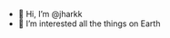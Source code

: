 - 👋 Hi, I’m @jharkk
- 👀 I’m interested all the things on Earth 

<!---
jharkk/jharkk is a ✨ special ✨ repository because its `README.md` (this file) appears on your GitHub profile.
You can click the Preview link to take a look at your changes.
--->
